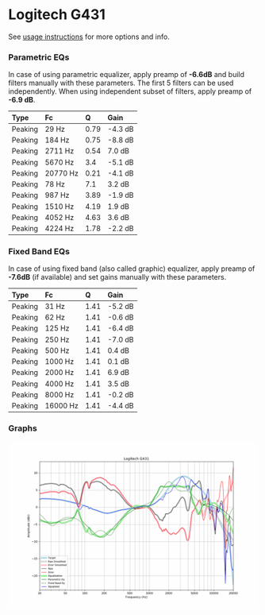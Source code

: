 # Logitech G431
See [usage instructions](https://github.com/jaakkopasanen/AutoEq#usage) for more options and info.

### Parametric EQs
In case of using parametric equalizer, apply preamp of **-6.6dB** and build filters manually
with these parameters. The first 5 filters can be used independently.
When using independent subset of filters, apply preamp of **-6.9 dB**.

| Type    | Fc       |    Q | Gain    |
|:--------|:---------|:-----|:--------|
| Peaking | 29 Hz    | 0.79 | -4.3 dB |
| Peaking | 184 Hz   | 0.75 | -8.8 dB |
| Peaking | 2711 Hz  | 0.54 | 7.0 dB  |
| Peaking | 5670 Hz  | 3.4  | -5.1 dB |
| Peaking | 20770 Hz | 0.21 | -4.1 dB |
| Peaking | 78 Hz    | 7.1  | 3.2 dB  |
| Peaking | 987 Hz   | 3.89 | -1.9 dB |
| Peaking | 1510 Hz  | 4.19 | 1.9 dB  |
| Peaking | 4052 Hz  | 4.63 | 3.6 dB  |
| Peaking | 4224 Hz  | 1.78 | -2.2 dB |

### Fixed Band EQs
In case of using fixed band (also called graphic) equalizer, apply preamp of **-7.6dB**
(if available) and set gains manually with these parameters.

| Type    | Fc       |    Q | Gain    |
|:--------|:---------|:-----|:--------|
| Peaking | 31 Hz    | 1.41 | -5.2 dB |
| Peaking | 62 Hz    | 1.41 | -0.6 dB |
| Peaking | 125 Hz   | 1.41 | -6.4 dB |
| Peaking | 250 Hz   | 1.41 | -7.0 dB |
| Peaking | 500 Hz   | 1.41 | 0.4 dB  |
| Peaking | 1000 Hz  | 1.41 | 0.1 dB  |
| Peaking | 2000 Hz  | 1.41 | 6.9 dB  |
| Peaking | 4000 Hz  | 1.41 | 3.5 dB  |
| Peaking | 8000 Hz  | 1.41 | -0.2 dB |
| Peaking | 16000 Hz | 1.41 | -4.4 dB |

### Graphs
![](./Logitech%20G431.png)